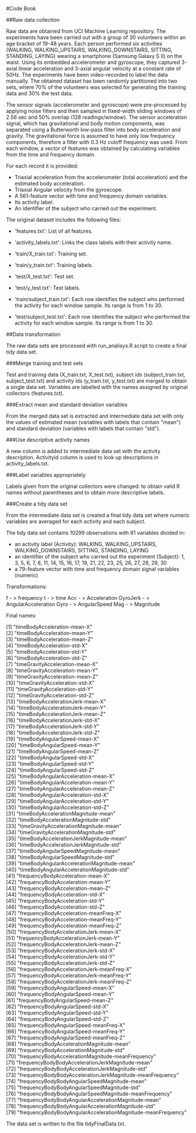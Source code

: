 #Code Book

##Raw data collection

Raw data are obtained from UCI Machine Learning repository. The experiments have been carried out with a group of 30 volunteers 
within an age bracket of 19-48 years. Each person performed six activities (WALKING, WALKING_UPSTAIRS, WALKING_DOWNSTAIRS, 
SITTING, STANDING, LAYING) wearing a smartphone (Samsung Galaxy S II) on the waist. Using its embedded accelerometer and gyroscope, 
they captured 3-axial linear acceleration and 3-axial angular velocity at a constant rate of 50Hz. The experiments have been
video-recorded to label the data manually. The obtained dataset has been randomly partitioned into two sets, where 70% of the
volunteers was selected for generating the training data and 30% the test data.

The sensor signals (accelerometer and gyroscope) were pre-processed by applying noise filters and then sampled in fixed-width
sliding windows of 2.56 sec and 50% overlap (128 readings/window). The sensor acceleration signal, which has gravitational and
body motion components, was separated using a Butterworth low-pass filter into body acceleration and gravity. The gravitational
force is assumed to have only low frequency components, therefore a filter with 0.3 Hz cutoff frequency was used. From each window,
a vector of features was obtained by calculating variables from the time and frequency domain.

For each record it is provided:

- Triaxial acceleration from the accelerometer (total acceleration) and the estimated body acceleration.
- Triaxial Angular velocity from the gyroscope. 
- A 561-feature vector with time and frequency domain variables. 
- Its activity label. 
- An identifier of the subject who carried out the experiment.

The original dataset includes the following files:

- 'features.txt': List of all features.

- 'activity_labels.txt': Links the class labels with their activity name.

- 'train/X_train.txt': Training set.

- 'train/y_train.txt': Training labels.

- 'test/X_test.txt': Test set.

- 'test/y_test.txt': Test labels.

- 'train/subject_train.txt': Each row identifies the subject who performed the activity for each window sample. Its range is from 1 to 30. 

- 'test/subject_test.txt': Each row identifies the subject who performed the activity for each window sample. Its range is from 1 to 30.

##Data transformation

The raw data sets are processed with run_analisys.R script to create a final tidy data set.

###Merge training and test sets

Test and training data (X_train.txt, X_test.txt), subject ids (subject_train.txt, subject_test.txt) and activity ids (y_train.txt, y_test.txt) are merged to obtain a single data set. Variables are labelled with the names assigned by original collectors (features.txt).

###Extract mean and standard deviation variables

From the merged data set is extracted and intermediate data set with only the values of estimated mean (variables with labels that contain "mean") 
and standard deviation (variables with labels that contain "std").

###Use descriptive activity names

A new column is added to intermediate data set with the activity description. Activityid column is used to look up 
descriptions in activity_labels.txt.

###Label variables appropriately

Labels given from the original collectors were changed: to obtain valid R names without parentheses and to obtain more descriptive labels.

###Create a tidy data set

From the intermediate data set is created a final tidy data set where numeric variables are averaged for each activity and each subject.

The tidy data set contains 10299 observations with 81 variables divided in:
- an activity label (Activity): WALKING, WALKING_UPSTAIRS, WALKING_DOWNSTAIRS, SITTING, STANDING, LAYING
- an identifier of the subject who carried out the experiment (Subject): 1, 3, 5, 6, 7, 8, 11, 14, 15, 16, 17, 19, 21, 22, 23, 25, 26, 27, 28, 29, 30
- a 79-feature vector with time and frequency domain signal variables (numeric)

Transformations: 

f - > frequency
t - > time
Acc - > Acceleration
GyroJerk - > AngularAcceleration
Gyro - > AngularSpeed
Mag - > Magnitude

Final names: 

 [1] "timeBodyAcceleration-mean-X"                                
 [2] "timeBodyAcceleration-mean-Y"                                
 [3] "timeBodyAcceleration-mean-Z"                                
 [4] "timeBodyAcceleration-std-X"                                 
 [5] "timeBodyAcceleration-std-Y"                                 
 [6] "timeBodyAcceleration-std-Z"                                 
 [7] "timeGravityAcceleration-mean-X"                             
 [8] "timeGravityAcceleration-mean-Y"                             
 [9] "timeGravityAcceleration-mean-Z"                             
[10] "timeGravityAcceleration-std-X"                              
[11] "timeGravityAcceleration-std-Y"                              
[12] "timeGravityAcceleration-std-Z"                              
[13] "timeBodyAccelerationJerk-mean-X"                            
[14] "timeBodyAccelerationJerk-mean-Y"                            
[15] "timeBodyAccelerationJerk-mean-Z"                            
[16] "timeBodyAccelerationJerk-std-X"                             
[17] "timeBodyAccelerationJerk-std-Y"                             
[18] "timeBodyAccelerationJerk-std-Z"                             
[19] "timeBodyAngularSpeed-mean-X"                                
[20] "timeBodyAngularSpeed-mean-Y"                                
[21] "timeBodyAngularSpeed-mean-Z"                                
[22] "timeBodyAngularSpeed-std-X"                                 
[23] "timeBodyAngularSpeed-std-Y"                                 
[24] "timeBodyAngularSpeed-std-Z"                                 
[25] "timeBodyAngularAcceleration-mean-X"                         
[26] "timeBodyAngularAcceleration-mean-Y"                         
[27] "timeBodyAngularAcceleration-mean-Z"                         
[28] "timeBodyAngularAcceleration-std-X"                          
[29] "timeBodyAngularAcceleration-std-Y"                          
[30] "timeBodyAngularAcceleration-std-Z"                          
[31] "timeBodyAccelerationMagnitude-mean"                         
[32] "timeBodyAccelerationMagnitude-std"                          
[33] "timeGravityAccelerationMagnitude-mean"                      
[34] "timeGravityAccelerationMagnitude-std"                       
[35] "timeBodyAccelerationJerkMagnitude-mean"                     
[36] "timeBodyAccelerationJerkMagnitude-std"                      
[37] "timeBodyAngularSpeedMagnitude-mean"                         
[38] "timeBodyAngularSpeedMagnitude-std"                          
[39] "timeBodyAngularAccelerationMagnitude-mean"                  
[40] "timeBodyAngularAccelerationMagnitude-std"                   
[41] "frequencyBodyAcceleration-mean-X"                           
[42] "frequencyBodyAcceleration-mean-Y"                           
[43] "frequencyBodyAcceleration-mean-Z"                           
[44] "frequencyBodyAcceleration-std-X"                            
[45] "frequencyBodyAcceleration-std-Y"                            
[46] "frequencyBodyAcceleration-std-Z"                            
[47] "frequencyBodyAcceleration-meanFreq-X"                       
[48] "frequencyBodyAcceleration-meanFreq-Y"                       
[49] "frequencyBodyAcceleration-meanFreq-Z"                       
[50] "frequencyBodyAccelerationJerk-mean-X"                       
[51] "frequencyBodyAccelerationJerk-mean-Y"                       
[52] "frequencyBodyAccelerationJerk-mean-Z"                       
[53] "frequencyBodyAccelerationJerk-std-X"                        
[54] "frequencyBodyAccelerationJerk-std-Y"                        
[55] "frequencyBodyAccelerationJerk-std-Z"                        
[56] "frequencyBodyAccelerationJerk-meanFreq-X"                   
[57] "frequencyBodyAccelerationJerk-meanFreq-Y"                   
[58] "frequencyBodyAccelerationJerk-meanFreq-Z"                   
[59] "frequencyBodyAngularSpeed-mean-X"                           
[60] "frequencyBodyAngularSpeed-mean-Y"                           
[61] "frequencyBodyAngularSpeed-mean-Z"                           
[62] "frequencyBodyAngularSpeed-std-X"                            
[63] "frequencyBodyAngularSpeed-std-Y"                            
[64] "frequencyBodyAngularSpeed-std-Z"                            
[65] "frequencyBodyAngularSpeed-meanFreq-X"                       
[66] "frequencyBodyAngularSpeed-meanFreq-Y"                       
[67] "frequencyBodyAngularSpeed-meanFreq-Z"                       
[68] "frequencyBodyAccelerationMagnitude-mean"                    
[69] "frequencyBodyAccelerationMagnitude-std"                     
[70] "frequencyBodyAccelerationMagnitude-meanFrequency"           
[71] "frequencyBodyBodyAccelerationJerkMagnitude-mean"            
[72] "frequencyBodyBodyAccelerationJerkMagnitude-std"             
[73] "frequencyBodyBodyAccelerationJerkMagnitude-meanFrequency"   
[74] "frequencyBodyBodyAngularSpeedMagnitude-mean"                
[75] "frequencyBodyBodyAngularSpeedMagnitude-std"                 
[76] "frequencyBodyBodyAngularSpeedMagnitude-meanFrequency"       
[77] "frequencyBodyBodyAngularAccelerationMagnitude-mean"         
[78] "frequencyBodyBodyAngularAccelerationMagnitude-std"          
[79] "frequencyBodyBodyAngularAccelerationMagnitude-meanFrequency"

The data set is written to the file tidyFinalData.txt.

